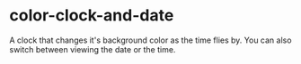 # color-clock-and-date
A clock that changes it's background color as the time flies by. You can also switch between viewing the date or the time. 
